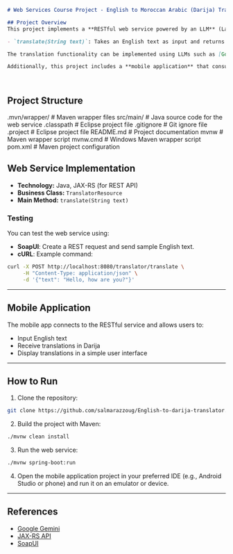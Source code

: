 ```markdown
# Web Services Course Project - English to Moroccan Arabic (Darija) Translator

## Project Overview
This project implements a **RESTful web service powered by an LLM** (Large Language Model) for translating English text into Moroccan Arabic Dialect (Darija). The web service is named **TranslatorResource** and provides a main method:

- `translate(String text)`: Takes an English text as input and returns its translation in Darija.

The translation functionality can be implemented using LLMs such as [Google Gemini](https://ai.google.dev/pricing#1_5flash) or other free alternatives.

Additionally, this project includes a **mobile application** that consumes the RESTful web service to provide translations on mobile devices.




```
## Project Structure

.mvn/wrapper/         # Maven wrapper files
src/main/             # Java source code for the web service
.classpath            # Eclipse project file
.gitignore            # Git ignore file
.project              # Eclipse project file
README.md             # Project documentation
mvnw                  # Maven wrapper script
mvnw\.cmd              # Windows Maven wrapper script
pom.xml               # Maven project configuration



## Web Service Implementation

- **Technology:** Java, JAX-RS (for REST API)
- **Business Class:** `TranslatorResource`
- **Main Method:** `translate(String text)`

### Testing

You can test the web service using:

- **SoapUI**: Create a REST request and send sample English text.
- **cURL**: Example command:

```bash
curl -X POST http://localhost:8080/translator/translate \
     -H "Content-Type: application/json" \
     -d '{"text": "Hello, how are you?"}'
````

---

## Mobile Application

The mobile app connects to the RESTful service and allows users to:

* Input English text
* Receive translations in Darija
* Display translations in a simple user interface

---

## How to Run

1. Clone the repository:

```bash
git clone https://github.com/salmarazzoug/English-to-darija-translator.git
```

2. Build the project with Maven:

```bash
./mvnw clean install
```

3. Run the web service:

```bash
./mvnw spring-boot:run
```

4. Open the mobile application project in your preferred IDE (e.g., Android Studio or phone) and run it on an emulator or device.

---

## References

* [Google Gemini](https://ai.google.dev/pricing#1_5flash)
* [JAX-RS API](https://jax-rs.github.io/)
* [SoapUI](https://www.soapui.org/)

```
